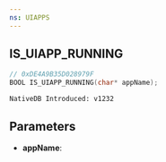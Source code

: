```yaml
---
ns: UIAPPS
---
```

## IS_UIAPP_RUNNING

```c
// 0xDE4A9B35D028979F
BOOL IS_UIAPP_RUNNING(char* appName);
```

```
NativeDB Introduced: v1232
```

## Parameters
* **appName**:
